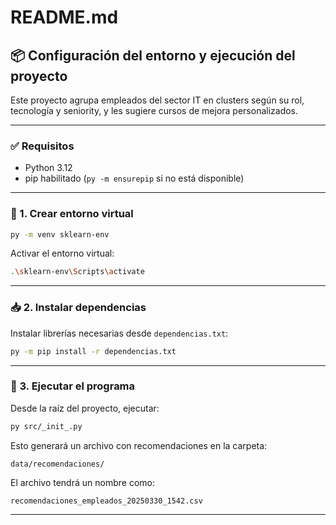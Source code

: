 # README.md

## 📦 Configuración del entorno y ejecución del proyecto

Este proyecto agrupa empleados del sector IT en clusters según su rol, tecnología y seniority, y les sugiere cursos de mejora personalizados.

---
### ✅ Requisitos
- Python 3.12
- pip habilitado (`py -m ensurepip` si no está disponible)

---
### 🔧 1. Crear entorno virtual 

```bash
py -m venv sklearn-env
```

Activar el entorno virtual:

```bash
.\sklearn-env\Scripts\activate
```

---

### 📥 2. Instalar dependencias

Instalar librerías necesarias desde `dependencias.txt`:

```bash
py -m pip install -r dependencias.txt
```

---

### 🚀 3. Ejecutar el programa

Desde la raíz del proyecto, ejecutar:

```bash
py src/_init_.py
```

Esto generará un archivo con recomendaciones en la carpeta:

```
data/recomendaciones/
```

El archivo tendrá un nombre como:
```
recomendaciones_empleados_20250330_1542.csv
```

---

